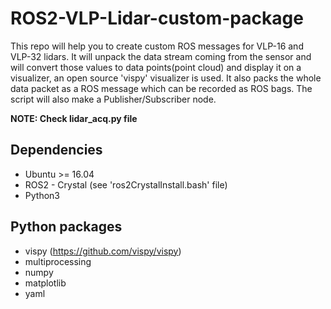 # ROS2-VLP-Lidar-custom-package
This repo will help you to create custom ROS messages for VLP-16 and VLP-32 lidars. It will unpack the data stream coming from the sensor and will convert those values to data points(point cloud) and display it on a visualizer, an open source 'vispy' visualizer is used. It also packs the whole data packet as a ROS message which can be recorded as ROS bags. The script will also make a Publisher/Subscriber node.

**NOTE: Check lidar_acq.py file**

## Dependencies
- Ubuntu >= 16.04
- ROS2 - Crystal (see 'ros2CrystalInstall.bash' file)
- Python3

## Python packages 
- vispy (https://github.com/vispy/vispy)
- multiprocessing
- numpy
- matplotlib
- yaml
